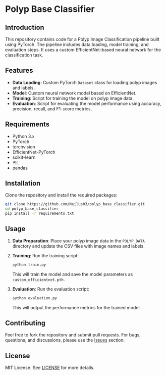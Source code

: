 
# Polyp Base Classifier

## Introduction

This repository contains code for a Polyp Image Classification pipeline built using PyTorch. The pipeline includes data loading, model training, and evaluation steps. It uses a custom EfficientNet-based neural network for the classification task.

## Features

- **Data Loading**: Custom PyTorch `Dataset` class for loading polyp images and labels.
- **Model**: Custom neural network model based on EfficientNet.
- **Training**: Script for training the model on polyp image data.
- **Evaluation**: Script for evaluating the model performance using accuracy, precision, recall, and F1-score metrics.

## Requirements

- Python 3.x
- PyTorch
- torchvision
- EfficientNet-PyTorch
- scikit-learn
- PIL
- pandas

## Installation

Clone the repository and install the required packages:

```bash
git clone https://github.com/Neilus03/polyp_base_classifier.git
cd polyp_base_classifier
pip install -r requirements.txt
```

## Usage

1. **Data Preparation**: Place your polyp image data in the `POLYP_DATA` directory and update the CSV files with image names and labels.
   
2. **Training**: Run the training script:

    ```bash
    python train.py
    ```

    This will train the model and save the model parameters as `custom_efficientnet.pth`.

3. **Evaluation**: Run the evaluation script:

    ```bash
    python evaluation.py
    ```

    This will output the performance metrics for the trained model.

## Contributing

Feel free to fork the repository and submit pull requests. For bugs, questions, and discussions, please use the [Issues](https://github.com/Neilus03/polyp_base_classifier/issues) section.

## License

MIT License. See [LICENSE](https://github.com/Neilus03/polyp_base_classifier/blob/main/LICENSE) for more details.
